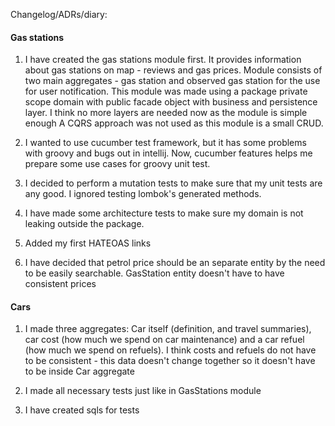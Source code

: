 Changelog/ADRs/diary:

#### Gas stations

1. I have created the gas stations module first. It provides information about gas stations on map - 
reviews and gas prices. Module consists of two main aggregates - gas station and observed gas station 
for the use for user notification. This module was made using a package
private scope domain with public facade object with business and persistence layer. 
I think no more layers are needed now as the module is simple enough
A CQRS approach was not used as this module is a small CRUD.

2. I wanted to use cucumber test framework, but it has some problems with groovy and bugs out in intellij.
Now, cucumber features helps me prepare some use cases for groovy unit test.

3. I decided to perform a mutation tests to make sure that my unit tests are any good. 
I ignored testing lombok's generated methods.

4. I have made some architecture tests to make sure my domain is not leaking outside the package.

5. Added my first HATEOAS links

6. I have decided that petrol price should be an separate entity by the need to be easily searchable.
 GasStation entity doesn't have to have consistent prices
 
#### Cars

1. I made three aggregates: Car itself (definition, and travel summaries), car cost (how much we spend on car maintenance)
 and a car refuel (how much we spend on refuels). I think costs and refuels do not have
to be consistent - this data doesn't change together so it doesn't have to be inside Car aggregate 

2. I made all necessary tests just like in GasStations module

3. I have created sqls for tests
